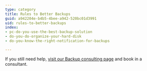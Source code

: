 ```yaml
---
type: category
title: Rules to Better Backups
guid: a942204e-b4b5-4bee-a942-520bc01d3991
uid: rules-to-better-backups
index:
- pc-do-you-use-the-best-backup-solution
- do-you-do-organize-your-hard-disk
- do-you-know-the-right-notification-for-backups

---
```

<p>​​If you still need help,&#160;<a href="https&#58;//www.ssw.com.au/ssw/Consulting/Backup-Recovery.aspx">visit our Backup&#160;consulting page​</a>​&#160;and book in&#160;a consultant.​​<br></p>


